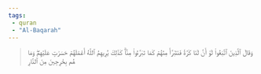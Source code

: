 ```yaml
---
tags: 
 - quran 
 - "Al-Baqarah"
---
```


> وَقَالَ ٱلَّذِينَ ٱتَّبَعُواْ لَوۡ أَنَّ لَنَا كَرَّةٗ فَنَتَبَرَّأَ مِنۡهُمۡ كَمَا تَبَرَّءُواْ مِنَّاۗ كَذَٰلِكَ يُرِيهِمُ ٱللَّهُ أَعۡمَٰلَهُمۡ حَسَرَٰتٍ عَلَيۡهِمۡۖ وَمَا هُم بِخَٰرِجِينَ مِنَ ٱلنَّارِ
